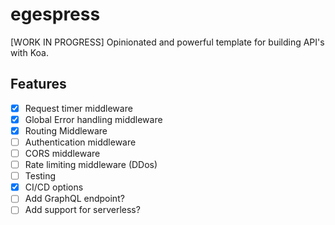 # egespress
[WORK IN PROGRESS]
Opinionated and powerful template for building API's with Koa.

## Features

-   [x] Request timer middleware
-   [x] Global Error handling middleware
-   [x] Routing Middleware
-   [ ] Authentication middleware
-   [ ] CORS middleware
-   [ ] Rate limiting middleware (DDos)
-   [ ] Testing
-   [x] CI/CD options
-   [ ] Add GraphQL endpoint?
-   [ ] Add support for serverless?
